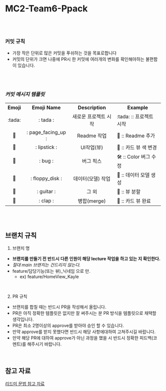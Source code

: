 # MC2-Team6-Ppack

<br><br>

### 커밋 규칙
- 가장 작은 단위로 많은 커밋을 푸쉬하는 것을 목표로합니다
- 커밋의 단위가 크면 나중에 PR시 한 커밋에 여러개의 변화를 확인해야하는 불편함이 있습니다.  


<br><br>

### *커밋 메시지 템플릿*

<table align = "center">
 
 <th> Emoji  </th>
 <th> Emoji Name </th>
 <th> Description</th>
 <th> Example </th>
 
 <tr>
   <td align = "center"> :tada: </td>
   <td align = "center"> : tada : </td>
    <td align = "center"> 새로운 프로젝트 시작 </td>
     <td align = "left"> :tada: :: 프로젝트 시작  </td>
 </tr>
 
  <tr>
   <td align = "center"> 📄 </td>
   <td align = "center"> : page_facing_up : </td>
    <td align = "center">  Readme 작업 </td>
     <td align = "left"> 📄 :: Readme 추가 </td>
 </tr>
 
 
  <tr>
   <td align = "center"> 💄 </td>
   <td align = "center"> : lipstick : </td>
    <td align = "center"> UI작업(뷰) </td>
     <td align = "left"> 💄 :: 카드 뷰 색 변경 </td>
 </tr>
 
 
  <tr>
   <td align = "center"> 🐞 </td>
   <td align = "center"> : bug : </td>
    <td align = "center"> 버그 픽스 </td>
     <td align = "left"> 🛠️ :: Color 버그 수정 </td>
 </tr>
 
 <tr>
   <td align = "center"> 💾 </td>
   <td align = "center"> : floppy_disk : </td>
    <td align = "center"> 데이터(모델) 작업 </td>
     <td align = "left"> 💾 :: 데이터 모델 생성 </td>
 </tr>
 
 
  <tr>
   <td align = "center"> 🎸  </td>
   <td align = "center"> : guitar : </td>
    <td align = "center">  그 외 </td>
     <td align = "left"> 🎸 :: 뷰 분할 </td>
 </tr>

  <tr>
   <td align = "center"> 👏 </td>
   <td align = "center"> : clap : </td>
    <td align = "center">  병합(merge) </td>
     <td align = "left"> 👏 :: 카드 뷰 완료 </td>
 </tr>
 



</table>

<br><br>

## 브랜치 규칙 

1. 브랜치 명
 - **브랜치를 만들기 전 반드시 다른 인원이 해당 lecture 작업을 하고 있는 지 확인한다.**
 - _절대 main 브랜치는 건드리지 않는다._
 - feature/담당기능(또는 뷰)_닉네임 으로 만.
   -  ex) feature/HomeView_Kayle 
   

<br>

2. PR 규칙
 - 브랜치를 합칠 때는 반드시 PR을 작성해서 올립니다.
 - PR은 아직 정확한 템플릿은 없지만 잘 써주시는 분 PR 방식을 템플릿으로 채택할 생각입니다.
 - PR은 최소 2명이상의 approve를 받아야 승인 할 수 있습니다.
 - 만약 approve를 받지 못했다면 반드시 해당 사항에대하여 고쳐주시길 바랍니다.
 - 만약 해당 PR에 대하여 approve가 아닌 과정을 했을 시 반드시 정확한 피드백(코멘트)를 해주시기 바랍니다.

<br>

## 참고 자료
[리드미 문법 참고 자료](https://gist.github.com/ihoneymon/652be052a0727ad59601)
